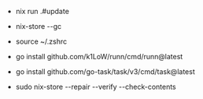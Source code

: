 - nix run .#update

- nix-store --gc

- source ~/.zshrc

- go install github.com/k1LoW/runn/cmd/runn@latest

- go install github.com/go-task/task/v3/cmd/task@latest

- sudo nix-store --repair --verify --check-contents